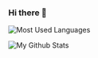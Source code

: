 ### Hi there 👋

![Most Used Languages](https://github-readme-stats.vercel.app/api/top-langs/?username=fernandabernardo&layout=compact&theme=tokyonight)

![My Github Stats](https://github-readme-stats.vercel.app/api?username=fernandabernardo&show_icons=true&theme=tokyonight)


<!--
**FernandaBernardo/FernandaBernardo** is a ✨ _special_ ✨ repository because its `README.md` (this file) appears on your GitHub profile.

Here are some ideas to get you started:

- 🔭 I’m currently working on ...
- 🌱 I’m currently learning ...
- 👯 I’m looking to collaborate on ...
- 🤔 I’m looking for help with ...
- 💬 Ask me about ...
- 📫 How to reach me: ...
- 😄 Pronouns: ...
- ⚡ Fun fact: ...
-->
